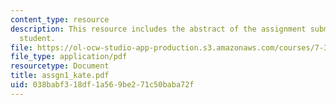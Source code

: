 ```yaml
---
content_type: resource
description: This resource includes the abstract of the assignment submitted by the
  student.
file: https://ol-ocw-studio-app-production.s3.amazonaws.com/courses/7-349-biological-computing-at-the-crossroads-of-engineering-and-science-spring-2005/038babf318df1a569be271c50baba72f_assgn1_kate.pdf
file_type: application/pdf
resourcetype: Document
title: assgn1_kate.pdf
uid: 038babf3-18df-1a56-9be2-71c50baba72f
---
```

